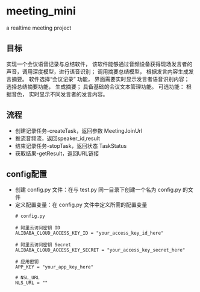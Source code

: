 # meeting_mini

a realtime meeting project

## 目标

实现一个会议语音记录与总结软件， 该软件能够通过音频设备获得现场发言者的声音，调用深度模型，进行语音识别； 调用摘要总结模型， 根据发言内容生成发言摘要。 软件选择“会议记录” 功能， 界面需要实时显示发言者语音识别内容；
选择总结摘要功能， 生成摘要； 具备基础的会议文本管理功能。 可选功能： 根据音色， 实时显示不同发言者的发言内容。

## 流程

- 创建记录任务-createTask，返回参数 MeetingJoinUrl
- 推流音频流，返回speaker_id,result
- 结束记录任务-stopTask，返回状态 TaskStatus
- 获取结果-getResult，返回URL链接

## config配置

- 创建 config.py 文件：在与 test.py 同一目录下创建一个名为 config.py 的文件
- 定义配置变量：在 config.py 文件中定义所需的配置变量
    ```
    # config.py
    
    # 阿里云访问密钥 ID
    ALIBABA_CLOUD_ACCESS_KEY_ID = "your_access_key_id_here"
    
    # 阿里云访问密钥 Secret
    ALIBABA_CLOUD_ACCESS_KEY_SECRET = "your_access_key_secret_here"
    
    # 应用密钥
    APP_KEY = "your_app_key_here"
    
    # NSL_URL
    NLS_URL = ""
    ```